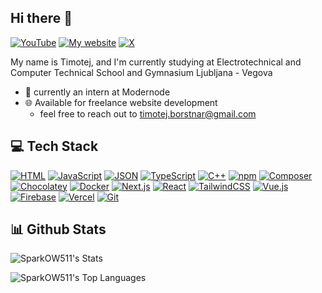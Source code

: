 ## Hi there 👋

[![YouTube](https://img.shields.io/badge/YouTube-%23FF0000.svg?logo=YouTube&logoColor=white)](https://www.youtube.com/@Sp4rkXy)
[![My website](https://img.shields.io/badge/Google-4285F4?logo=google&logoColor=white)](https://timotejborstnar.com/)
[![X](https://img.shields.io/badge/X-%23000000.svg?logo=X&logoColor=white)](https://x.com/SparkOW3)

My name is Timotej, and I'm currently studying at Electrotechnical and Computer Technical School and Gymnasium Ljubljana - Vegova

- 🏢 currently an intern at Modernode
- 🌐 Available for freelance website development
  - feel free to reach out to timotej.borstnar@gmail.com
 
## 💻 Tech Stack

[![HTML](https://img.shields.io/badge/HTML-%23E34F26.svg?logo=html5&logoColor=white)](#)
[![JavaScript](https://img.shields.io/badge/JavaScript-F7DF1E?logo=javascript&logoColor=000)](#)
[![JSON](https://img.shields.io/badge/JSON-000?logo=json&logoColor=fff)](#)
[![TypeScript](https://img.shields.io/badge/TypeScript-3178C6?logo=typescript&logoColor=fff)](#)
[![C++](https://img.shields.io/badge/C++-%2300599C.svg?logo=c%2B%2B&logoColor=white)](#)
[![npm](https://img.shields.io/badge/npm-CB3837?logo=npm&logoColor=fff)](#)
[![Composer](https://img.shields.io/badge/Composer-885630?logo=composer&logoColor=fff)](#)
[![Chocolatey](https://img.shields.io/badge/Chocolatey-80B5E3?logo=chocolatey&logoColor=fff)](#)
[![Docker](https://img.shields.io/badge/Docker-2496ED?logo=docker&logoColor=fff)](#)
[![Next.js](https://img.shields.io/badge/Next.js-black?logo=next.js&logoColor=white)](#)
[![React](https://img.shields.io/badge/React-%2320232a.svg?logo=react&logoColor=%2361DAFB)](#)
[![TailwindCSS](https://img.shields.io/badge/Tailwind%20CSS-%2338B2AC.svg?logo=tailwind-css&logoColor=white)](#)
[![Vue.js](https://img.shields.io/badge/Vue.js-4FC08D?logo=vuedotjs&logoColor=fff)](#)
[![Firebase](https://img.shields.io/badge/Firebase-039BE5?logo=Firebase&logoColor=white)](#)
[![Vercel](https://img.shields.io/badge/Vercel-%23000000.svg?logo=vercel&logoColor=white)](#)
[![Git](https://img.shields.io/badge/Git-F05032?logo=git&logoColor=fff)](#)

## 📊 Github Stats

![SparkOW511's Stats](https://github-readme-stats.vercel.app/api?username=SparkOW511&theme=ayu-mirage&show_icons=true&hide_border=true&count_private=true)

![SparkOW511's Top Languages](https://github-readme-stats.vercel.app/api/top-langs/?username=SparkOW511&theme=ayu-mirage&show_icons=true&hide_border=true&layout=compact)







